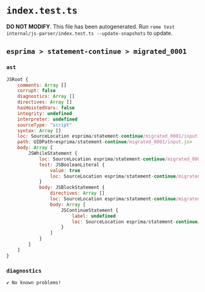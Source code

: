 # `index.test.ts`

**DO NOT MODIFY**. This file has been autogenerated. Run `rome test internal/js-parser/index.test.ts --update-snapshots` to update.

## `esprima > statement-continue > migrated_0001`

### `ast`

```javascript
JSRoot {
	comments: Array []
	corrupt: false
	diagnostics: Array []
	directives: Array []
	hasHoistedVars: false
	integrity: undefined
	interpreter: undefined
	sourceType: "script"
	syntax: Array []
	loc: SourceLocation esprima/statement-continue/migrated_0001/input.js 1:0-2:0
	path: UIDPath<esprima/statement-continue/migrated_0001/input.js>
	body: Array [
		JSWhileStatement {
			loc: SourceLocation esprima/statement-continue/migrated_0001/input.js 1:0-1:25
			test: JSBooleanLiteral {
				value: true
				loc: SourceLocation esprima/statement-continue/migrated_0001/input.js 1:7-1:11
			}
			body: JSBlockStatement {
				directives: Array []
				loc: SourceLocation esprima/statement-continue/migrated_0001/input.js 1:13-1:25
				body: Array [
					JSContinueStatement {
						label: undefined
						loc: SourceLocation esprima/statement-continue/migrated_0001/input.js 1:15-1:23
					}
				]
			}
		}
	]
}
```

### `diagnostics`

```
✔ No known problems!

```

